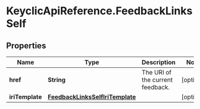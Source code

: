 # KeyclicApiReference.FeedbackLinksSelf

## Properties
Name | Type | Description | Notes
------------ | ------------- | ------------- | -------------
**href** | **String** | The URI of the current feedback. | [optional] 
**iriTemplate** | [**FeedbackLinksSelfIriTemplate**](FeedbackLinksSelfIriTemplate.md) |  | [optional] 


